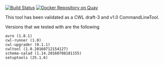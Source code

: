 [![Build Status](https://travis-ci.org/CancerCollaboratory/dockstore-tool-samtools-index.svg)](https://travis-ci.org/CancerCollaboratory/dockstore-tool-samtools-index)
[![Docker Repository on Quay](https://quay.io/repository/collaboratory/dockstore-tool-samtools-index/status "Docker Repository on Quay")](https://quay.io/repository/collaboratory/dockstore-tool-samtools-index)

This tool has been validated as a CWL draft-3 and v1.0 CommandLineTool. 

Versions that we tested with are the following 
```
avro (1.8.1)
cwl-runner (1.0)
cwl-upgrader (0.1.1)
cwltool (1.0.20160712154127)
schema-salad (1.14.20160708181155)
setuptools (25.1.6)
```
